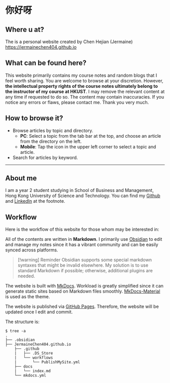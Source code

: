 # 你好呀
## Where u at?
The is a personal website created by Chen Hejian (Jermaine) <https://jermainechen404.github.io>

## What can be found here?
This website primarily contains my course notes and random blogs that I feel worth sharing. You are welcome to browse at your discretion. However, **the intellectual property rights of the course notes ultimately belong to the instructor of my course at HKUST**. I may remove the relevant content at any time if requested to do so. The content may contain inaccuracies. If you notice any errors or flaws, please contact me. Thank you very much.

## How to browse it?
- Browse articles by topic and directory.  
    - **PC**: Select a topic from the tab bar at the top, and choose an article from the directory on the left.  
    - **Mobile**: Tap the icon in the upper left corner to select a topic and article.  
- Search for articles by keyword.

---
## About me
I am a year 2 student studying in School of Business and Management, Hong Kong University of Science and Technology. You can find my [Github](https://github.com/JermaineChen404) and [LinkedIn](https://www.linkedin.com/in/hejian-chen-b4945a35b/) at the footnote.

## Workflow
Here is the workflow of this website for those whom may be interested in:

All of the contents are written in **Markdown**. I primarily use [Obsidian](https://obsidian.md/) to edit and manage my notes since it has a vibrant community and can be easily synced across platforms.

>[!warning] Reminder
> Obsidian supports some special markdown syntaxes that might be invalid elsewhere. My solution is to use standard Markdown if possible; otherwise, additional plugins are needed.

The website is built with [MkDocs](https://www.mkdocs.org/). Workload is greatly simplified since it can generate static sites based on Markdown files smoothly. [MkDocs-Material](https://squidfunk.github.io/mkdocs-material/) is used as the theme.

The website is published via [GitHub Pages](https://docs.github.com/en/pages). Therefore, the website will be updated once I edit and commit.

The structure is:

```
$ tree -a
.
├── .obsidian
├── JermaineChen404.github.io
	├── .github
	|   ├── .DS_Store
	|   └── workflows
	|       └── PublishMySite.yml
	├── docs
	|   └── index.md
	└── mkdocs.yml
```

